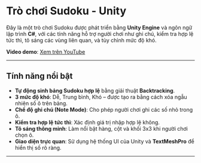 # Trò chơi Sudoku - Unity

Đây là một trò chơi Sudoku được phát triển bằng **Unity Engine** và ngôn ngữ lập trình **C#**, với các tính năng hỗ trợ người chơi như ghi chú, kiểm tra hợp lệ tức thì, tô sáng các vùng liên quan, và tùy chỉnh mức độ khó.

**Video demo**: [Xem trên YouTube](https://www.youtube.com/watch?v=alPkdT8tTMk)

---

## Tính năng nổi bật

-  **Tự động sinh bảng Sudoku hợp lệ** bằng giải thuật **Backtracking**.
-  **3 mức độ khó**: Dễ, Trung bình, Khó – được tạo ra bằng cách xóa ngẫu nhiên số ô trên bảng.
-  **Chế độ ghi chú (Note Mode)**: Cho phép người chơi ghi các số nhỏ trong ô.
-  **Kiểm tra hợp lệ tức thì**: Xác định giá trị nhập hợp lệ không.
-  **Tô sáng thông minh**: Làm nổi bật hàng, cột và khối 3x3 khi người chơi chọn ô.
-  **Giao diện trực quan**: Sử dụng hệ thống UI của Unity và **TextMeshPro** để hiển thị số rõ ràng.

---

